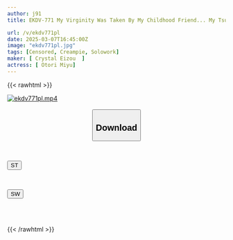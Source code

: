 ```yaml
---
author: j91
title: EKDV-771 My Virginity Was Taken By My Childhood Friend... My Tsundere Childhood Friend Miyu Otori Became My Sex Practice Partner For Me, A Virgin Who Had Just Gotten My First Girlfriend.

url: /v/ekdv771pl
date: 2025-03-07T16:45:00Z
image: "ekdv771pl.jpg"
tags: [Censored, Creampie, Solowork]
maker: [ Crystal Eizou  ]
actress: [ Otori Miyu]
---
```



{{< rawhtml >}}

<div class="video" data-videoid="W9gbMkjGp6ub3Vb">
    <a href="javascript:;">
        <img src="/v/ekdv771pl/ekdv771pl.jpg" width="WIDTH" height="HEIGHT" alt="ekdv771pl.mp4" loading="lazy">
    </a>
</div>

<script type="text/javascript" src="https://j91.asia/asset/on-demand-st.js"></script>

<br>
  <link rel="stylesheet" href="https://j91.asia/asset/bs5.css">
  
  <center>
  <button class="btn btn-primary" type="button" data-bs-toggle="collapse" data-bs-target=".multi-collapse" aria-expanded="false" aria-controls="multiCollapseExample1 multiCollapseExample2"><h2>Download</h2></button></center>
</p>
<div class="row">
  <div class="col">
    <div class="collapse multi-collapse" id="multiCollapseExample1">
      <div class="card card-body">
	      	      <br>
<div class="buttons">  
<p><a href="/v/ekdv771pl/st.html" target="_blank"><button class="btn-hover color-3"><i class="fa fa-download"></i> ST</button></a></p></div>
    </div>
  </div>
</div>
  <div class="col">
    <div class="collapse multi-collapse" id="multiCollapseExample2">
      <div class="card card-body">
	      <br>
<div class="buttons">
<p><a href="/v/ekdv771pl/sw.html" target="_blank"><button class="btn-hover color-2"><i class="fa fa-download"></i> SW</button></a></p></div>
<br><br>
      </div>
    </div>
  </div>
</div>

{{< /rawhtml >}}
